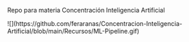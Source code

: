 Repo para materia Concentración Inteligencia Artificial

<div style="width: 250px height:500px">
![](https://github.com/feraranas/Concentracion-Inteligencia-Artificial/blob/main/Recursos/ML-Pipeline.gif)
</div>
